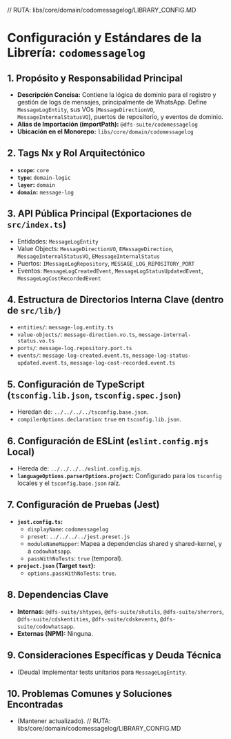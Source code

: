 // RUTA: libs/core/domain/codomessagelog/LIBRARY_CONFIG.MD
# Configuración y Estándares de la Librería: `codomessagelog`

## 1. Propósito y Responsabilidad Principal
- **Descripción Concisa:** Contiene la lógica de dominio para el registro y gestión de logs de mensajes, principalmente de WhatsApp. Define `MessageLogEntity`, sus VOs (`MessageDirectionVO`, `MessageInternalStatusVO`), puertos de repositorio, y eventos de dominio.
- **Alias de Importación (importPath):** `@dfs-suite/codomessagelog`
- **Ubicación en el Monorepo:** `libs/core/domain/codomessagelog`

## 2. Tags Nx y Rol Arquitectónico
- **`scope`:** `core`
- **`type`:** `domain-logic`
- **`layer`:** `domain`
- **`domain`:** `message-log`

## 3. API Pública Principal (Exportaciones de `src/index.ts`)
- Entidades: `MessageLogEntity`
- Value Objects: `MessageDirectionVO`, `EMessageDirection`, `MessageInternalStatusVO`, `EMessageInternalStatus`
- Puertos: `IMessageLogRepository`, `MESSAGE_LOG_REPOSITORY_PORT`
- Eventos: `MessageLogCreatedEvent`, `MessageLogStatusUpdatedEvent`, `MessageLogCostRecordedEvent`

## 4. Estructura de Directorios Interna Clave (dentro de `src/lib/`)
- `entities/`: `message-log.entity.ts`
- `value-objects/`: `message-direction.vo.ts`, `message-internal-status.vo.ts`
- `ports/`: `message-log.repository.port.ts`
- `events/`: `message-log-created.event.ts`, `message-log-status-updated.event.ts`, `message-log-cost-recorded.event.ts`

## 5. Configuración de TypeScript (`tsconfig.lib.json`, `tsconfig.spec.json`)
- Heredan de: `../../../../tsconfig.base.json`.
- `compilerOptions.declaration`: `true` en `tsconfig.lib.json`.

## 6. Configuración de ESLint (`eslint.config.mjs` Local)
- Hereda de: `../../../../eslint.config.mjs`.
- **`languageOptions.parserOptions.project`:** Configurado para los `tsconfig` locales y el `tsconfig.base.json` raíz.

## 7. Configuración de Pruebas (Jest)
- **`jest.config.ts`:**
  - `displayName`: `codomessagelog`
  - `preset`: `../../../../jest.preset.js`
  - `moduleNameMapper`: Mapea a dependencias shared y shared-kernel, y a `codowhatsapp`.
  - `passWithNoTests`: `true` (temporal).
- **`project.json` (Target `test`):**
  - `options.passWithNoTests`: `true`.

## 8. Dependencias Clave
- **Internas:** `@dfs-suite/shtypes`, `@dfs-suite/shutils`, `@dfs-suite/sherrors`, `@dfs-suite/cdskentities`, `@dfs-suite/cdskevents`, `@dfs-suite/codowhatsapp`.
- **Externas (NPM):** Ninguna.

## 9. Consideraciones Específicas y Deuda Técnica
- (Deuda) Implementar tests unitarios para `MessageLogEntity`.

## 10. Problemas Comunes y Soluciones Encontradas
- (Mantener actualizado).
// RUTA: libs/core/domain/codomessagelog/LIBRARY_CONFIG.MD
